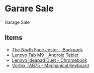 # Garare Sale

Garage Sale

## Items

- [The North Face Jester - Backpack](items/001-the_north_face_jester.md)
- [Lenovo Tab M9 - Android Tablet](items/002-lenovo_tab_m9.md)
- [Lenovo Ideapad Duet - Chromebook](items/003-lenovo_ideapad_duet.md)
- [Vortex TAB75 - Mechanical Keyboard](items/004-vortex_tab75.md)
